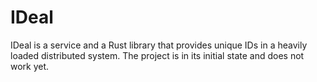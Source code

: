 # IDeal
IDeal is a service and a Rust library that provides unique IDs in a heavily loaded distributed system. The project is in its initial state and does not work yet.
